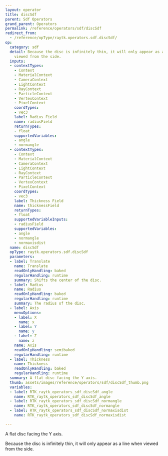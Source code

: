 ```yaml
---
layout: operator
title: discSdf
parent: Sdf Operators
grand_parent: Operators
permalink: /reference/operators/sdf/discSdf
redirect_from:
  - /reference/opType/raytk.operators.sdf.discSdf/
op:
  category: sdf
  detail: Because the disc is infinitely thin, it will only appear as a line when
    viewed from the side.
  inputs:
  - contextTypes:
    - Context
    - MaterialContext
    - CameraContext
    - LightContext
    - RayContext
    - ParticleContext
    - VertexContext
    - PixelContext
    coordTypes:
    - vec3
    label: Radius Field
    name: radiusField
    returnTypes:
    - float
    supportedVariables:
    - angle
    - normangle
  - contextTypes:
    - Context
    - MaterialContext
    - CameraContext
    - LightContext
    - RayContext
    - ParticleContext
    - VertexContext
    - PixelContext
    coordTypes:
    - vec3
    label: Thickness Field
    name: thicknessField
    returnTypes:
    - float
    supportedVariableInputs:
    - radiusField
    supportedVariables:
    - angle
    - normangle
    - normaxisdist
  name: discSdf
  opType: raytk.operators.sdf.discSdf
  parameters:
  - label: Translate
    name: Translate
    readOnlyHandling: baked
    regularHandling: runtime
    summary: Shifts the center of the disc.
  - label: Radius
    name: Radius
    readOnlyHandling: baked
    regularHandling: runtime
    summary: The radius of the disc.
  - label: Axis
    menuOptions:
    - label: X
      name: x
    - label: Y
      name: y
    - label: Z
      name: z
    name: Axis
    readOnlyHandling: semibaked
    regularHandling: runtime
  - label: Thickness
    name: Thickness
    readOnlyHandling: baked
    regularHandling: runtime
  summary: A flat disc facing the Y axis.
  thumb: assets/images/reference/operators/sdf/discSdf_thumb.png
  variables:
  - label: RTK_raytk_operators_sdf_discSdf_angle
    name: RTK_raytk_operators_sdf_discSdf_angle
  - label: RTK_raytk_operators_sdf_discSdf_normangle
    name: RTK_raytk_operators_sdf_discSdf_normangle
  - label: RTK_raytk_operators_sdf_discSdf_normaxisdist
    name: RTK_raytk_operators_sdf_discSdf_normaxisdist

---
```



A flat disc facing the Y axis.

Because the disc is infinitely thin, it will only appear as a line when viewed from the side.